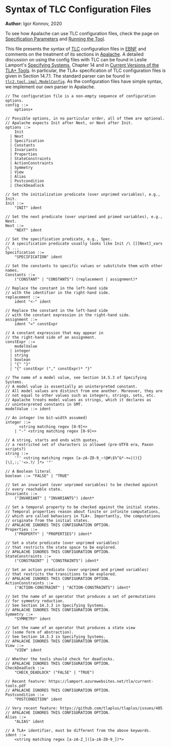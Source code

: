 # Syntax of TLC Configuration Files

**Author:** Igor Konnov, 2020

To see how Apalache can use TLC configuration files, check the page
on [Specification Parameters](./parameters.md#tlc-configuration-file)
and [Running the Tool](./running.md).

This file presents the syntax of
[TLC](http://lamport.azurewebsites.net/tla/tools.html) configuration files
in [EBNF](https://en.wikipedia.org/wiki/Extended_Backus%E2%80%93Naur_form) and
comments on the treatment of its sections in
[Apalache](https://github.com/informalsystems/apalache). A detailed discussion
on using the config files with TLC can be found in Leslie Lamport's
[Specifying Systems],
Chapter 14 and in
[Current Versions of the TLA+ Tools](https://lamport.azurewebsites.net/tla/current-tools.pdf).
In particular, the TLA+ specification of TLC configuration files
is given in Section 14.7.1. The standard parser can be found in
[`tlc2.tool.impl.ModelConfig`](https://github.com/tlaplus/tlaplus/blob/master/tlatools/org.lamport.tlatools/src/tlc2/tool/impl/ModelConfig.java).
As the configuration files have simple syntax, we implement our own parser in
Apalache.

```ebnf
// The configuration file is a non-empty sequence of configuration options.
config ::=
    options+

// Possible options, in no particular order, all of them are optional.
// Apalache expects Init after Next, or Next after Init.
options ::=
    Init
  | Next
  | Specification
  | Constants
  | Invariants
  | Properties
  | StateConstraints
  | ActionConstraints
  | Symmetry
  | View
  | Alias
  | Postcondition
  | CheckDeadlock

// Set the initialization predicate (over unprimed variables), e.g., Init.
Init ::=
    "INIT" ident

// Set the next predicate (over unprimed and primed variables), e.g., Next.
Next ::=
    "NEXT" ident

// Set the specification predicate, e.g., Spec.
// A specification predicate usually looks like Init /\ [][Next]_vars /\ ...
Specification ::=
    "SPECIFICATION" ident

// Set the constants to specific values or substitute them with other names.
Constants ::=
    ("CONSTANT" | "CONSTANTS") (replacement | assignment)*

// Replace the constant in the left-hand side
// with the identifier in the right-hand side.
replacement ::=
    ident "<-" ident

// Replace the constant in the left-hand side
// with the constant expression in the right-hand side.
assignment ::=
    ident "=" constExpr

// A constant expression that may appear in
// the right-hand side of an assignment.
constExpr ::=
    modelValue
  | integer
  | string
  | boolean
  | "{" "}"
  | "{" constExpr ("," constExpr)* "}"

// The name of a model value, see Section 14.5.3 of Specifying Systems.
// A model value is essentially an uninterpreted constant.
// All model values are distinct from one another. Moreover, they are
// not equal to other values such as integers, strings, sets, etc.
// Apalache treats model values as strings, which it declares as
// uninterpreted constants in SMT.
modelValue ::= ident

// An integer (no bit-width assumed)
integer ::=
      <string matching regex [0-9]+>
    | "-" <string matching regex [0-9]+>

// A string, starts and ends with quotes,
// a restricted set of characters is allowed (pre-UTF8 era, Paxon scripts?)
string ::=
    '"' <string matching regex [a-zA-Z0-9_~!@#\$%^&*-+=|(){}[\],:;`'<>.?/ ]*> '"'

// A Boolean literal
boolean ::= "FALSE" | "TRUE"

// Set an invariant (over unprimed variables) to be checked against
// every reachable state.
Invariants ::=
    ("INVARIANT" | "INVARIANTS") ident*

// Set a temporal property to be checked against the initial states.
// Temporal properties reason about finite or infinite computations,
// which are called behaviors in TLA+. Importantly, the computations
// originate from the initial states.
// APALACHE IGNORES THIS CONFIGURATION OPTION.
Properties ::=
    ("PROPERTY" | "PROPERTIES") ident*

// Set a state predicate (over unprimed variables)
// that restricts the state space to be explored.
// APALACHE IGNORES THIS CONFIGURATION OPTION.
StateConstraints ::=
    ("CONSTRAINT" | "CONSTRAINTS") ident*

// Set an action predicate (over unprimed and primed variables)
// that restricts the transitions to be explored.
// APALACHE IGNORES THIS CONFIGURATION OPTION.
ActionConstraints ::=
    ("ACTION-CONSTRAINT" | "ACTION-CONSTRAINTS") ident*

// Set the name of an operator that produces a set of permutations
// for symmetry reduction.
// See Section 14.3.3 in Specifying Systems.
// APALACHE IGNORES THIS CONFIGURATION OPTION.
Symmetry ::=
    "SYMMETRY" ident

// Set the name of an operator that produces a state view
// (some form of abstraction).
// See Section 14.3.3 in Specifying Systems.
// APALACHE IGNORES THIS CONFIGURATION OPTION.
View ::=
    "VIEW" ident

// Whether the tools should check for deadlocks.
// APALACHE IGNORES THIS CONFIGURATION OPTION.
CheckDeadlock ::=
    "CHECK_DEADLOCK" ("FALSE" | "TRUE")

// Recent feature: https://lamport.azurewebsites.net/tla/current-tools.pdf
// APALACHE IGNORES THIS CONFIGURATION OPTION.
Postcondition ::=
    "POSTCONDITION" ident

// Very recent feature: https://github.com/tlaplus/tlaplus/issues/485
// APALACHE IGNORES THIS CONFIGURATION OPTION.
Alias ::=
    "ALIAS" ident

// A TLA+ identifier, must be different from the above keywords.
ident ::=
    <string matching regex [a-zA-Z_]([a-zA-Z0-9_])*>

```

[Specifying Systems]: http://lamport.azurewebsites.net/tla/book.html

